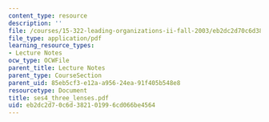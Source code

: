 ```yaml
---
content_type: resource
description: ''
file: /courses/15-322-leading-organizations-ii-fall-2003/eb2dc2d70c6d382101996cd066be4564_ses4_three_lenses.pdf
file_type: application/pdf
learning_resource_types:
- Lecture Notes
ocw_type: OCWFile
parent_title: Lecture Notes
parent_type: CourseSection
parent_uid: 85eb5cf3-e12a-a956-24ea-91f405b548e8
resourcetype: Document
title: ses4_three_lenses.pdf
uid: eb2dc2d7-0c6d-3821-0199-6cd066be4564
---
```

